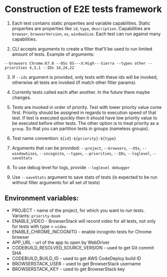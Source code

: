 # Construction of E2E tests framework

1) Each test contains static properties and variable capabilities. Static properties
are properties like `id`, `type`, `description`. Capabilities are `browser`,
`browserVersion`, `os`, `windowSize`. Each test can run against many capabilities.

2) CLI accepts arguments to create a filter that'll be used to run limited amount
of tests. Example of arguments:
```
--browsers Chrome:67.0 --OSs OS---X:High---Sierra --types other --priorities 4,3,1 --IDs 14,24,22
```

3) If `--ids` argument is provided, only tests with these ids will be invoked, otherwise
all tests are invoked (if match other filter params).

4) Currently tests called each after another. In the future there maybe changes.

5) Tests are invoked in order of priority. Test with lower priority value come first.
Priority should be assigned in regards to execution speed of that test. If test is executed
quickly then it should have low priority value to be executed before other tests.
The other option is to treat priority as a `group`. So that you can partition tests
in groups (nameless groups).

6) Test name convention: `${id}-${priority}-${type}`

7) Arguments that can be provided: `--project`, `--browsers`, `--OSs`, `--windowSizes`, `--incognito`, `--types`, `--priorities`, `--IDs`, `--loglevel`, `--saveStats`

8) To use debug level for logs, provide `--loglevel debugger`

9) Use `--saveStats` argument to save stats of tests (is expected to be run without filter arguments for all set of tests)

## Environment variables:

* PROJECT - name of the project, for which you want to run tests.
Variants: `priority-book`
* ENABLE_VIDEO - BrowserStack will record video for all tests, not only for
tests with type = `video`.
* ENABLE_CHROME_INCOGNITO - enable incognito tests for Chrome browser
* APP_URL - url of the app to open by WebDriver
* CODEBUILD_RESOLVED_SOURCE_VERSION - used to get Git commit SHA
* CODEBUILD_BUILD_ID - used to get AWS CodeDeploy build ID
* BROWSERSTACK_USER - used to get BrowserStack username
* BROWSERSTACK_KEY - used to get BrowserStack key

